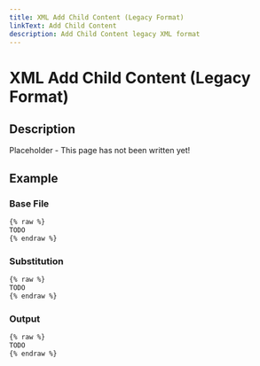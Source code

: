 ```yaml
---
title: XML Add Child Content (Legacy Format)
linkText: Add Child Content
description: Add Child Content legacy XML format
---
```


# XML Add Child Content (Legacy Format)

## Description

Placeholder - This page has not been written yet!

## Example

### Base File

```XML
{% raw %}
TODO
{% endraw %}
```

### Substitution

```XML
{% raw %}
TODO
{% endraw %}
```

### Output

```XML
{% raw %}
TODO
{% endraw %}
```
